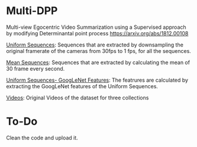# Multi-DPP
Multi-view Egocentric Video Summarization using a Supervised approach by modifying Determinantal point process
https://arxiv.org/abs/1812.00108





[Uniform Sequences](https://knightsucfedu39751-my.sharepoint.com/:f:/g/personal/m_elfeki11_knights_ucf_edu/Ej9-UMks-D9LuloZ8KvOoyIBEF9QlWfkLDk0XuT0KubcAw?e=SbQcR4): Sequences that are extracted by downsampling the original framerate of the cameras from 30fps to 1 fps, for all the sequences.

[Mean Sequences](https://knightsucfedu39751-my.sharepoint.com/:f:/g/personal/m_elfeki11_knights_ucf_edu/EuHvzZ-o9LVOv1lZBV9s-8UBb7CyxE1CLrLvA99E6fdlsw?e=OBQLsW): Sequences that are extracted by calculating the mean of 30 frame every second.

[Uniform Sequences- GoogLeNet Features](https://knightsucfedu39751-my.sharepoint.com/:f:/g/personal/m_elfeki11_knights_ucf_edu/Er__xwpy4lhOu9Y1Ec-aQY0B9djoxWQOALhdWsyK8YckIA?e=oq6epr): The featrures are calculated by extracting the GoogLeNet features of the Uniform Sequences.

[Videos](https://knightsucfedu39751-my.sharepoint.com/:f:/g/personal/m_elfeki11_knights_ucf_edu/EmiVPwKigzhLlpmi-NNRqCcBLdvOC7MXJNu8S6y6HdmwiQ?e=2G5OLB): Original Videos of the dataset for three collections



# To-Do
Clean the code and upload it.

